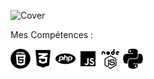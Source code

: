 ![Cover](https://github.com/BU33R/BU33R/blob/main/img/Morty.png)

Mes Compétences : 

![Cover](https://github.com/BU33R/BU33R/blob/main/img/HTML5.png) ![Cover](https://github.com/BU33R/BU33R/blob/main/img/CSS3.png)
![Cover](https://github.com/BU33R/BU33R/blob/main/img/PHP.png) ![Cover](https://github.com/BU33R/BU33R/blob/main/img/JS.png)
![Cover](https://github.com/BU33R/BU33R/blob/main/img/NodeJS.png) ![Cover](https://github.com/BU33R/BU33R/blob/main/img/PY.png)


<!--

**BU33R/BU33R** is a ✨ _special_ ✨ repository because its `README.md` (this file) appears on your GitHub profile.

Here are some ideas to get you started:

- 🔭 I’m currently working on ...
- 🌱 I’m currently learning ...
- 👯 I’m looking to collaborate on ...
- 🤔 I’m looking for help with ...
- 💬 Ask me about ...
- 📫 How to reach me: ...
- 😄 Pronouns: ...
- ⚡ Fun fact: ...
-->
